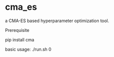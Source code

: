 # cma_es

a CMA-ES based hyperparameter optimization tool.



Prerequisite

pip install cma

basic usage:
 ./run.sh 0
